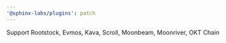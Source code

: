 ```yaml
---
'@sphinx-labs/plugins': patch
---
```


Support Rootstock, Evmos, Kava, Scroll, Moonbeam, Moonriver, OKT Chain
